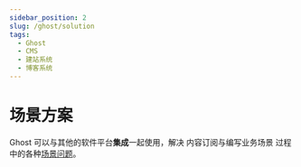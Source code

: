```yaml
---
sidebar_position: 2
slug: /ghost/solution
tags:
  - Ghost
  - CMS
  - 建站系统
  - 博客系统
---
```


# 场景方案

Ghost 可以与其他的软件平台**集成**一起使用，解决 内容订阅与编写业务场景 过程中的各种[场景问题](https://ghost.org/integrations/)。


